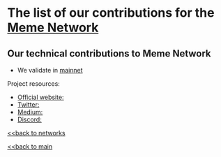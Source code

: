 # The list of our contributions for the [Meme Network](https://meme.sx)

## Our technical contributions to Meme Network

- We validate in [mainnet](https://ping.pub/meme/staking/memevaloper16399lm074r0z3923775qy2zwwsw7ykaldnz8tx)

Project resources:
- [Official website: ](https://meme.sx)
- [Twitter: ](https://twitter.com/MemememeNetwork)
- [Medium: ](https://memenetwork.medium.com)
- [Discord: ](https://discord.gg/memenetwork)


[<<back to networks](https://github.com/nq4-net/entrance/tree/main/networks)

[<<back to main](https://github.com/nq4-net/entrance)

